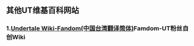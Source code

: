 ## 其他UT维基百科网站
### 1.[Undertale Wiki-Fandom(中国台湾翻译简体)](https://undertale.fandom.com/zh/wiki/Undertale%E7%B6%AD%E5%9F%BA)Famdom-UT粉丝自创Wiki
